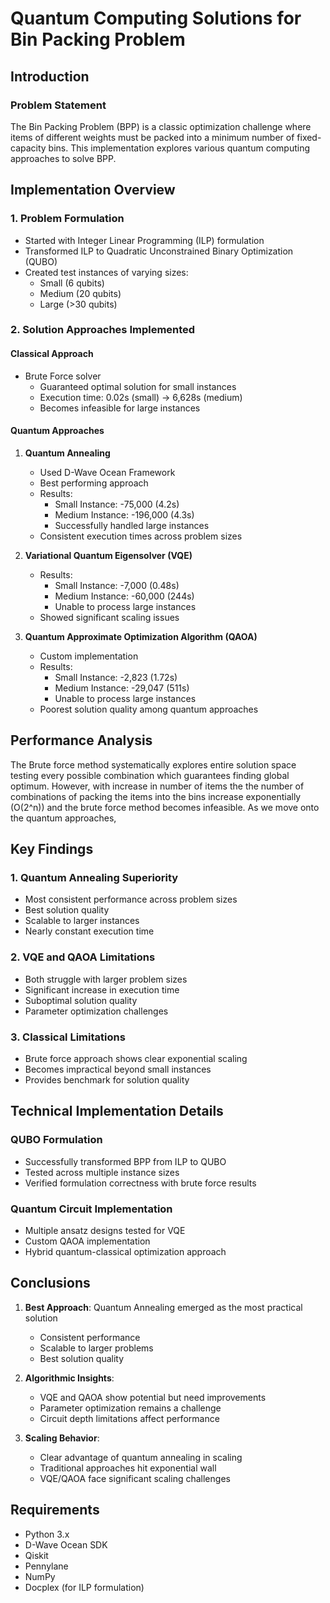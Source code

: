 # Quantum Computing Solutions for Bin Packing Problem

## Introduction

### Problem Statement
The Bin Packing Problem (BPP) is a classic optimization challenge where items of different weights must be packed into a minimum number of fixed-capacity bins. This implementation explores various quantum computing approaches to solve BPP.

## Implementation Overview

### 1. Problem Formulation
- Started with Integer Linear Programming (ILP) formulation
- Transformed ILP to Quadratic Unconstrained Binary Optimization (QUBO)
- Created test instances of varying sizes:
  - Small (6 qubits)
  - Medium (20 qubits)
  - Large (>30 qubits)

### 2. Solution Approaches Implemented

#### Classical Approach
- Brute Force solver
  - Guaranteed optimal solution for small instances
  - Execution time: 0.02s (small) → 6,628s (medium)
  - Becomes infeasible for large instances

#### Quantum Approaches

1. **Quantum Annealing**
   - Used D-Wave Ocean Framework
   - Best performing approach
   - Results:
     - Small Instance: -75,000 (4.2s)
     - Medium Instance: -196,000 (4.3s)
     - Successfully handled large instances
   - Consistent execution times across problem sizes

2. **Variational Quantum Eigensolver (VQE)**
   - Results:
     - Small Instance: -7,000 (0.48s)
     - Medium Instance: -60,000 (244s)
     - Unable to process large instances
   - Showed significant scaling issues

3. **Quantum Approximate Optimization Algorithm (QAOA)**
   - Custom implementation
   - Results:
     - Small Instance: -2,823 (1.72s)
     - Medium Instance: -29,047 (511s)
     - Unable to process large instances
   - Poorest solution quality among quantum approaches

## Performance Analysis
 
 The Brute force method systematically explores entire solution space testing every possible combination which guarantees finding global optimum. However, with increase in number of items the the number of combinations of packing the items into the bins increase exponentially (O(2^n)) and the brute force method becomes infeasible.
 As we move onto the quantum approaches, 



## Key Findings

### 1. Quantum Annealing Superiority
- Most consistent performance across problem sizes
- Best solution quality
- Scalable to larger instances
- Nearly constant execution time

### 2. VQE and QAOA Limitations
- Both struggle with larger problem sizes
- Significant increase in execution time
- Suboptimal solution quality
- Parameter optimization challenges

### 3. Classical Limitations
- Brute force approach shows clear exponential scaling
- Becomes impractical beyond small instances
- Provides benchmark for solution quality

## Technical Implementation Details

### QUBO Formulation
- Successfully transformed BPP from ILP to QUBO
- Tested across multiple instance sizes
- Verified formulation correctness with brute force results

### Quantum Circuit Implementation
- Multiple ansatz designs tested for VQE
- Custom QAOA implementation
- Hybrid quantum-classical optimization approach

## Conclusions

1. **Best Approach**: Quantum Annealing emerged as the most practical solution
   - Consistent performance
   - Scalable to larger problems
   - Best solution quality

2. **Algorithmic Insights**:
   - VQE and QAOA show potential but need improvements
   - Parameter optimization remains a challenge
   - Circuit depth limitations affect performance

3. **Scaling Behavior**:
   - Clear advantage of quantum annealing in scaling
   - Traditional approaches hit exponential wall
   - VQE/QAOA face significant scaling challenges



## Requirements
- Python 3.x
- D-Wave Ocean SDK
- Qiskit
- Pennylane
- NumPy
- Docplex (for ILP formulation)
